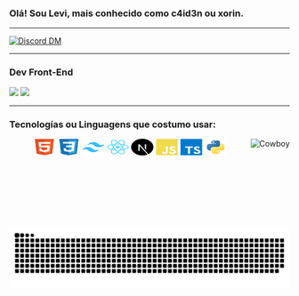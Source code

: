 ### Olá! Sou Levi, mais conhecido como c4id3n ou xorin. <br/>
---

[![Discord DM](https://img.shields.io/badge/Discord-.xorin.-7289DA?logo=Discord&style=for-the-badge)](https://discordapp.com/users/1097904170348056738/)

---
### Dev Front-End

<div>
<img height="180em" src="https://github-readme-stats.vercel.app/api?username=c4id3nSecurity&theme=dracula&show_icons=true"/>
<img height="180em" src="https://github-readme-stats.vercel.app/api/top-langs/?username=c4id3nSecurity&layout=compact&theme=dracula&show_icons=true"/>
</div>

---

### Tecnologías ou Linguagens que costumo usar:

<div style="display: inline_block" align="center">
  <img align="center" alt="HTML" height="30" width="40" src="https://raw.githubusercontent.com/devicons/devicon/master/icons/html5/html5-original.svg">
  <img align="center" alt="CSS" height="30" width="40" src="https://raw.githubusercontent.com/devicons/devicon/master/icons/css3/css3-original.svg">
  <img align="center" alt="CSS" height="30" width="40" src="https://raw.githubusercontent.com/devicons/devicon/master/icons/tailwindcss/tailwindcss-plain.svg">
  <img align="center" alt="Reactjs" height="30" width="40" src="https://raw.githubusercontent.com/devicons/devicon/master/icons/react/react-original.svg">
  <img align="center" alt="NextJS" height="30" width="40" src="https://raw.githubusercontent.com/devicons/devicon/master/icons/nextjs/nextjs-original.svg">
  <img align="center" alt="Javascript" height="30" width="40" src="https://raw.githubusercontent.com/devicons/devicon/master/icons/javascript/javascript-plain.svg">
  <img align="center" alt="Typescript" height="30" width="40" src="https://raw.githubusercontent.com/devicons/devicon/master/icons/typescript/typescript-plain.svg">
  <img align="center" alt="Python" height="30" width="40" src="https://raw.githubusercontent.com/devicons/devicon/master/icons/python/python-original.svg">
  <img align="right" alt="Cowboy"  height="160" src="https://i.giphy.com/media/JTV1xv9aadY3YLwEfy/200w.webp">

  <picture>
    <source
      media="(prefers-color-scheme: dark)"
      srcset="
        https://raw.githubusercontent.com/platane/snk/output/github-contribution-grid-snake-dark.svg
      "
    />
    <source
      media="(prefers-color-scheme: light)"
      srcset="
        https://raw.githubusercontent.com/platane/snk/output/github-contribution-grid-snake.svg
      "
    />
    <img
      alt="github contribution grid snake animation"
      src="https://raw.githubusercontent.com/platane/snk/output/github-contribution-grid-snake.svg"
    />
  </picture>
</div>
